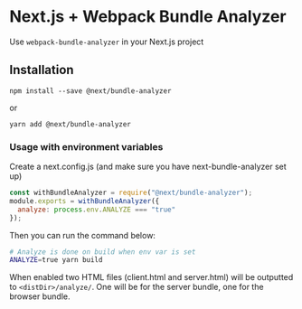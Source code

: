 # Next.js + Webpack Bundle Analyzer

Use `webpack-bundle-analyzer` in your Next.js project

## Installation

```
npm install --save @next/bundle-analyzer
```

or

```
yarn add @next/bundle-analyzer
```

### Usage with environment variables

Create a next.config.js (and make sure you have next-bundle-analyzer set up)

```js
const withBundleAnalyzer = require("@next/bundle-analyzer");
module.exports = withBundleAnalyzer({ 
  analyze: process.env.ANALYZE === "true"
});
```

Then you can run the command below:

```bash
# Analyze is done on build when env var is set
ANALYZE=true yarn build
```

When enabled two HTML files (client.html and server.html) will be outputted to `<distDir>/analyze/`. One will be for the server bundle, one for the browser bundle.
